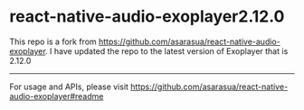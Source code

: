 
# react-native-audio-exoplayer2.12.0

This repo is a fork from https://github.com/asarasua/react-native-audio-exoplayer. I have updated the repo to the latest version of Exoplayer that is 2.12.0

----------

For usage and APIs, please visit https://github.com/asarasua/react-native-audio-exoplayer#readme